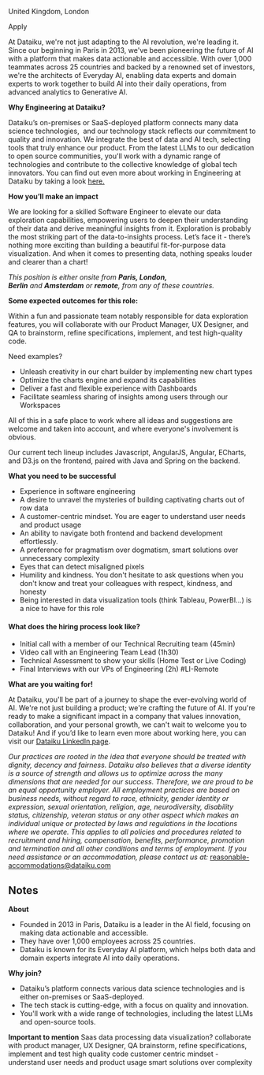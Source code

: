 
United Kingdom, London

Apply

At Dataiku, we're not just adapting to the AI revolution, we're leading it. Since our beginning in Paris in 2013, we've been pioneering the future of AI with a platform that makes data actionable and accessible. With over 1,000 teammates across 25 countries and backed by a renowned set of investors, we're the architects of Everyday AI, enabling data experts and domain experts to work together to build AI into their daily operations, from advanced analytics to Generative AI.

**Why Engineering at Dataiku?**

Dataiku’s on-premises or SaaS-deployed platform connects many data science technologies,  and our technology stack reflects our commitment to quality and innovation. We integrate the best of data and AI tech, selecting tools that truly enhance our product. From the latest LLMs to our dedication to open source communities, you'll work with a dynamic range of technologies and contribute to the collective knowledge of global tech innovators. You can find out even more about working in Engineering at Dataiku by taking a look [here.](https://www.dataiku.com/company/engineering/)

**How you’ll make an impact**

We are looking for a skilled Software Engineer to elevate our data exploration capabilities, empowering users to deepen their understanding of their data and derive meaningful insights from it. Exploration is probably the most striking part of the data-to-insights process. Let’s face it - there’s nothing more exciting than building a beautiful fit-for-purpose data visualization. And when it comes to presenting data, nothing speaks louder and clearer than a chart!

_This position is either onsite from **Paris, London, Berlin** and **Amsterdam** or **remote**, from any of these countries._ 

**Some expected outcomes for this role:**

Within a fun and passionate team notably responsible for data exploration features, you will collaborate with our Product Manager, UX Designer, and QA to brainstorm, refine specifications, implement, and test high-quality code.

Need examples?

- Unleash creativity in our chart builder by implementing new chart types
- Optimize the charts engine and expand its capabilities
- Deliver a fast and flexible experience with Dashboards
- Facilitate seamless sharing of insights among users through our Workspaces

All of this in a safe place to work where all ideas and suggestions are welcome and taken into account, and where everyone's involvement is obvious.

Our current tech lineup includes Javascript, AngularJS, Angular, ECharts, and D3.js on the frontend, paired with Java and Spring on the backend.

**What you need to be successful** 

- Experience in software engineering
- A desire to unravel the mysteries of building captivating charts out of row data
- A customer-centric mindset. You are eager to understand user needs and product usage
- An ability to navigate both frontend and backend development effortlessly.
- A preference for pragmatism over dogmatism, smart solutions over unnecessary complexity
- Eyes that can detect misaligned pixels
- Humility and kindness. You don't hesitate to ask questions when you don't know and treat your colleagues with respect, kindness, and honesty
- Being interested in data visualization tools (think Tableau, PowerBI…) is a nice to have for this role

#### **What does the hiring process look like?**

- Initial call with a member of our Technical Recruiting team (45min)
- Video call with an Engineering Team Lead (1h30)
- Technical Assessment to show your skills (Home Test or Live Coding)
- Final Interviews with our VPs of Engineering (2h) #LI-Remote

**What are you waiting for!**

At Dataiku, you'll be part of a journey to shape the ever-evolving world of AI. We're not just building a product; we're crafting the future of AI. If you're ready to make a significant impact in a company that values innovation, collaboration, and your personal growth, we can't wait to welcome you to Dataiku! And if you’d like to learn even more about working here, you can visit our [Dataiku LinkedIn page](https://www.linkedin.com/company/dataiku/).

_Our practices are rooted in the idea that everyone should be treated with dignity, decency and fairness. Dataiku also believes that a diverse identity is a source of strength and allows us to optimize across the many dimensions that are needed for our success. Therefore, we are proud to be an equal opportunity employer. All employment practices are based on business needs, without regard to race, ethnicity, gender identity or expression, sexual orientation, religion, age, neurodiversity, disability status, citizenship, veteran status or any other aspect which makes an individual unique or protected by laws and regulations in the locations where we operate. This applies to all policies and procedures related to recruitment and hiring, compensation, benefits, performance, promotion and termination and all other conditions and terms of employment. If you need assistance or an accommodation, please contact us at:_ [reasonable-accommodations@dataiku.com](http://reasonable-accommodations@dataiku.com/)



## Notes

**About**
- Founded in 2013 in Paris, Dataiku is a leader in the AI field, focusing on making data actionable and accessible.
- They have over 1,000 employees across 25 countries.
- Dataiku is known for its Everyday AI platform, which helps both data and domain experts integrate AI into daily operations.

**Why join?**
- Dataiku’s platform connects various data science technologies and is either on-premises or SaaS-deployed.
- The tech stack is cutting-edge, with a focus on quality and innovation.
- You'll work with a wide range of technologies, including the latest LLMs and open-source tools.

**Important to mention**
Saas
data processing
data visualization?
collaborate with product manager, UX Designer, QA
brainstorm, refine specifications, implement and test high quality code
customer centric mindset - understand user needs and product usage
smart solutions over complexity
